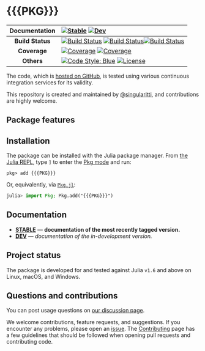 # {{{PKG}}}

| **Documentation** | [![Stable](https://img.shields.io/badge/docs-stable-blue.svg)](https://{{{USER}}}.github.io/{{{PKG}}}.jl/stable/) [![Dev](https://img.shields.io/badge/docs-dev-blue.svg)](https://{{{USER}}}.github.io/{{{PKG}}}.jl/dev/)                                                                                                                                                                                                                                                                                                 |
| :---------------: | :------------------------------------------------------------------------------------------------------------------------------------------------------------------------------------------------------------------------------------------------------------------------------------------------------------------------------------------------------------------------------------------------------------------------------------------------------------------------------------------------------------------------- |
| **Build Status**  | [![Build Status](https://github.com/{{{USER}}}/{{{PKG}}}.jl/actions/workflows/CI.yml/badge.svg?branch={{{branch}}})](https://github.com/{{{USER}}}/{{{PKG}}}.jl/actions/workflows/CI.yml?query=branch%3A{{{branch}}}) [![Build Status](https://ci.appveyor.com/api/projects/status/github/{{{USER}}}/{{{PKG}}}.jl?svg=true)](https://ci.appveyor.com/project/{{{USER}}}/{{{PKG}}}-jl)[![Build Status](https://api.cirrus-ci.com/github/{{{USER}}}/{{{PKG}}}.jl.svg)](https://cirrus-ci.com/github/{{{USER}}}/{{{PKG}}}.jl) |
|   **Coverage**    | [![Coverage](https://github.com/{{{USER}}}/{{{PKG}}}.jl/badges/{{{branch}}}/coverage.svg)](https://github.com/{{{USER}}}/{{{PKG}}}.jl/commits/{{{branch}}}) [![Coverage](https://codecov.io/gh/{{{USER}}}/{{{PKG}}}.jl/branch/{{{branch}}}/graph/badge.svg)](https://codecov.io/gh/{{{USER}}}/{{{PKG}}}.jl)                                                                                                                                                                                                                |
|    **Others**     | [![Code Style: Blue](https://img.shields.io/badge/code%20style-blue-4495d1.svg)](https://github.com/invenia/BlueStyle) [![License](https://img.shields.io/github/license/{{{USER}}}/{{{PKG}}}.jl)](https://github.com/{{{USER}}}/{{{PKG}}}.jl/blob/{{{branch}}}/LICENSE)                                                                                                                                                                                                                                                   |

The code, which is [hosted on GitHub](https://github.com/{{{USER}}}/{{{PKG}}}.jl), is tested
using various continuous integration services for its validity.

This repository is created and maintained by
[@singularitti](https://github.com/singularitti), and contributions are highly welcome.

## Package features



## Installation

The package can be installed with the Julia package manager.
From [the Julia REPL](https://docs.julialang.org/en/v1/stdlib/REPL/), type `]` to enter
the [Pkg mode](https://docs.julialang.org/en/v1/stdlib/REPL/#Pkg-mode) and run:

```julia-repl
pkg> add {{{PKG}}}
```

Or, equivalently, via [`Pkg.jl`](https://pkgdocs.julialang.org/v1/):

```julia
julia> import Pkg; Pkg.add("{{{PKG}}}")
```

## Documentation

- [**STABLE**](https://{{{USER}}}.github.io/{{{PKG}}}.jl/stable/) — **documentation of the most recently tagged version.**
- [**DEV**](https://{{{USER}}}.github.io/{{{PKG}}}.jl/dev/) — _documentation of the in-development version._

## Project status

The package is developed for and tested against Julia `v1.6` and above on Linux, macOS, and
Windows.

## Questions and contributions

You can post usage questions on
[our discussion page](https://github.com/{{{USER}}}/{{{PKG}}}.jl/discussions).

We welcome contributions, feature requests, and suggestions. If you encounter any problems,
please open an [issue](https://github.com/{{{USER}}}/{{{PKG}}}.jl/issues).
The [Contributing](@ref) page has
a few guidelines that should be followed when opening pull requests and contributing code.
